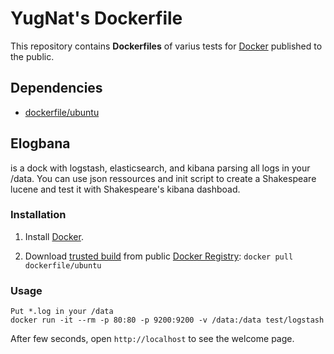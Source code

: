 # YugNat's Dockerfile


This repository contains **Dockerfiles** of varius tests for [Docker](https://www.docker.io/) published to the public.


## Dependencies

* [dockerfile/ubuntu](http://dockerfile.github.io/#/ubuntu)


## Elogbana

is a dock with logstash, elasticsearch, and kibana parsing all logs in your /data.
You can use json ressources and init script to create a Shakespeare lucene and test it with Shakespeare's kibana dashboad.

### Installation

1. Install [Docker](https://www.docker.io/).

2. Download [trusted build](https://index.docker.io/u/dockerfile/ubuntu/) from public [Docker Registry](https://index.docker.io/): `docker pull dockerfile/ubuntu`


### Usage

    Put *.log in your /data
    docker run -it --rm -p 80:80 -p 9200:9200 -v /data:/data test/logstash
  After few seconds, open `http://localhost` to see the welcome page.
